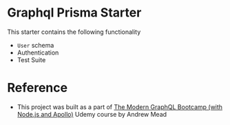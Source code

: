 # Graphql Prisma Starter

This starter contains the following functionality

- `User` schema
- Authentication
- Test Suite

# Reference
- This project was built as a part of [The Modern GraphQL Bootcamp (with Node.js and Apollo)](https://www.udemy.com/course/graphql-bootcamp/) Udemy course by Andrew Mead


